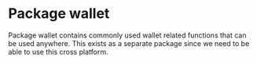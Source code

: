 # Package wallet

Package wallet contains commonly used wallet related functions that can be used anywhere. This exists as a separate package since we need to be able to use this cross platform.
